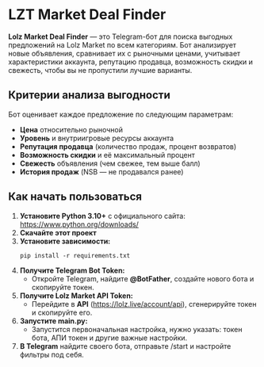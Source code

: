 # LZT Market Deal Finder
**Lolz Market Deal Finder** — это Telegram-бот для поиска выгодных предложений на Lolz Market по всем категориям. Бот анализирует новые объявления, сравнивает их с рыночными ценами, учитывает характеристики аккаунта, репутацию продавца, возможность скидки и свежесть, чтобы вы не пропустили лучшие варианты.

## Критерии анализа выгодности

Бот оценивает каждое предложение по следующим параметрам:
- **Цена** относительно рыночной
- **Уровень** и внутриигровые ресурсы аккаунта
- **Репутация продавца** (количество продаж, процент возвратов)
- **Возможность скидки** и её максимальный процент
- **Свежесть** объявления (чем свежее, тем выше балл)
- **История продаж** (NSB — не продавался ранее)

## Как начать пользоваться

1. **Установите Python 3.10+** с официального сайта: https://www.python.org/downloads/
2. **Скачайте этот проект**
3. **Установите зависимости:**
   ```
   pip install -r requirements.txt
   ```
4. **Получите Telegram Bot Token:**
   - Откройте Telegram, найдите **@BotFather**, создайте нового бота и скопируйте токен.
5. **Получите Lolz Market API Token:**
   - Перейдите в **API** (https://lolz.live/account/api), сгенерируйте токен и скопируйте его.
6. **Запустите main.py:**
   - Запустится первоначальная настройка, нужно указать: токен бота, АПИ токен и другие важные настройки.
7. **В Telegram** найдите своего бота, отправьте /start и настройте фильтры под себя.
